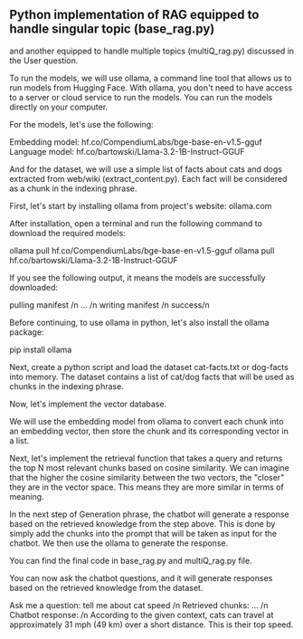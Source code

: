 ## Python implementation of RAG equipped to handle singular topic (base_rag.py) 
and another equipped to handle multiple topics (multiQ_rag.py) discussed in the User question.

To run the models, we will use ollama, a command line tool that allows us to run models from Hugging Face. With ollama, you don't need to have access to a server or cloud service to run the models. You can run the models directly on your computer.

For the models, let's use the following:

Embedding model: hf.co/CompendiumLabs/bge-base-en-v1.5-gguf
Language model: hf.co/bartowski/Llama-3.2-1B-Instruct-GGUF

And for the dataset, we will use a simple list of facts about cats and dogs extracted from web/wiki (extract_content.py). Each fact will be considered as a chunk in the indexing phrase.

First, let's start by installing ollama from project's website: ollama.com

After installation, open a terminal and run the following command to download the required models:

ollama pull hf.co/CompendiumLabs/bge-base-en-v1.5-gguf
ollama pull hf.co/bartowski/Llama-3.2-1B-Instruct-GGUF

If you see the following output, it means the models are successfully downloaded:

pulling manifest /n
... /n
writing manifest /n
success/n

Before continuing, to use ollama in python, let's also install the ollama package:

pip install ollama

Next, create a python script and load the dataset cat-facts.txt or dog-facts into memory. The dataset contains a list of cat/dog facts that will be used as chunks in the indexing phrase.

Now, let's implement the vector database.

We will use the embedding model from ollama to convert each chunk into an embedding vector, then store the chunk and its corresponding vector in a list.

Next, let's implement the retrieval function that takes a query and returns the top N most relevant chunks based on cosine similarity. We can imagine that the higher the cosine similarity between the two vectors, the "closer" they are in the vector space. This means they are more similar in terms of meaning.

In the next step of Generation phrase, the chatbot will generate a response based on the retrieved knowledge from the step above. This is done by simply add the chunks into the prompt that will be taken as input for the chatbot. We then use the ollama to generate the response. 

You can find the final code in base_rag.py and multiQ_rag.py file. 

You can now ask the chatbot questions, and it will generate responses based on the retrieved knowledge from the dataset.

Ask me a question: tell me about cat speed /n
Retrieved chunks: ... /n
Chatbot response: /n
According to the given context, cats can travel at approximately 31 mph (49 km) over a short distance. This is their top speed.
